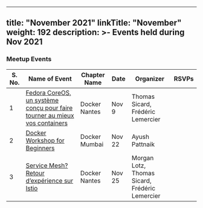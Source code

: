 
---
title: "November 2021"
linkTitle: "November"
weight: 192
description: >-
     Events held during Nov 2021
---


### Meetup Events

| S. No. |   Name of Event    |   Chapter Name  |   Date     |  Organizer  |  RSVPs  | 
|-----------|-----------|-------------|----------------|-------------|------------|
| 1 | [Fedora CoreOS, un système conçu pour faire tourner au mieux vos containers](https://www.meetup.com/Docker-Nantes/events/281670123/) | Docker Nantes | Nov 9 | Thomas Sicard, Frédéric Lemercier |  | 
| 2 | [Docker Workshop for Beginners](https://www.meetup.com/Docker-Mumbai/events/282016470//) | Docker Mumbai | Nov 22 | Ayush Pattnaik |  | <br>
| 3 | [Service Mesh? Retour d’expérience sur Istio](https://www.meetup.com/Docker-Nantes) | Docker Nantes | Nov 25 | Morgan Lotz, Thomas Sicard, Frédéric Lemercier |  | <br>
